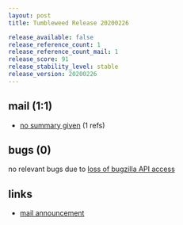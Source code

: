 ```yaml
---
layout: post
title: Tumbleweed Release 20200226

release_available: false
release_reference_count: 1
release_reference_count_mail: 1
release_score: 91
release_stability_level: stable
release_version: 20200226
---
```


## mail (1:1)

- [no summary given](https://github.com/boombatower/tumbleweed-review/issues/10) (1 refs)

## bugs (0)

<!--more-->

no relevant bugs due to [loss of bugzilla API access](https://bugzilla.opensuse.org/show_bug.cgi?id=1157722)



## links

- [mail announcement](https://github.com/boombatower/tumbleweed-review/issues/10)
